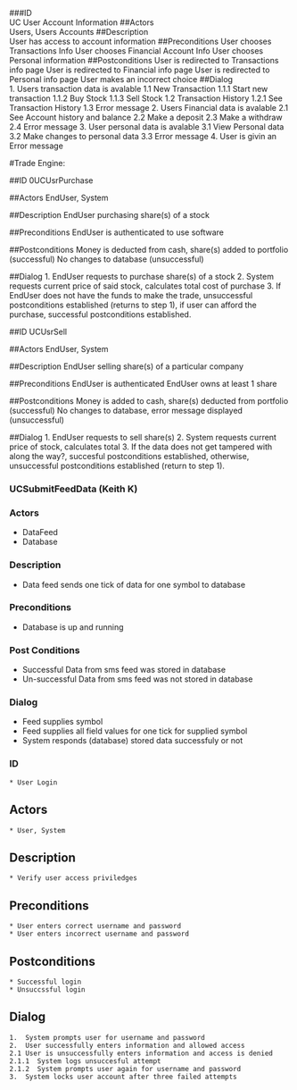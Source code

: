 ###ID	
	UC User Account Information
##Actors	
	Users, Users Accounts
##Description	
	User has access to account information
##Preconditions	
	User chooses Transactions Info
	User chooses Financial Account Info
	User chooses Personal information
##Postconditions	User is redirected to Transactions info page
	User is redirected to Financial info page
	User is redirected to Personal info page
	User makes an incorrect choice 
##Dialog	
	1. Users transaction data is avalable
	1.1 New Transaction
	1.1.1 Start new transaction
	1.1.2 Buy Stock
	1.1.3 Sell Stock
	1.2 Transaction History
	1.2.1 See Transaction History
	1.3 Error message
	2. Users Financial data is avalable
	2.1 See Account history and balance
	2.2 Make a deposit
	2.3 Make a withdraw
	2.4 Error message
	3. User personal data is avalable
	3.1 View Personal data
	3.2 Make changes to personal data
	3.3 Error message
	4. User is givin an Error message 


#Trade Engine: 

##ID 
	0UCUsrPurchase 

##Actors 
	EndUser, System 

##Description 
	EndUser purchasing share(s) of a stock 

##Preconditions 
	EndUser is authenticated to use software 
	
##Postconditions 
	Money is deducted from cash, share(s) added to portfolio (successful) 
	No changes to database (unsuccessful)

##Dialog
	1. EndUser requests to purchase share(s) of a stock 
	2. System requests current price of said stock, calculates total cost of purchase 
	3. If EndUser does not have the funds to make the trade, unsuccessful postconditions established (returns to step 1), if user can afford the purchase, successful postconditions established.  


##ID 
	UCUsrSell 

##Actors 
	EndUser, System 

##Description 
	EndUser selling share(s) of a particular company 

##Preconditions 
	EndUser is authenticated 
	EndUser owns at least 1 share 

##Postconditions 
	Money is added to cash, share(s) deducted from portfolio (successful) 
	No changes to database, error message displayed (unsuccessful) 

##Dialog 
	1. EndUser requests to sell share(s) 
	2. System requests current price of stock, calculates total 
	3. If the data does not get tampered with along the way?, succesful postconditions established, otherwise, unsuccessful postconditions established (return to step 1).

### UCSubmitFeedData (Keith K)

### Actors
* DataFeed 
* Database 

### Description
* Data feed sends one tick of data for one symbol to database

### Preconditions
* Database is up and running

### Post Conditions
* Successful Data from sms feed was stored in database 
* Un-successful Data from sms feed was not stored in database

### Dialog
* Feed supplies symbol
* Feed supplies all field values for one tick for supplied symbol
* System responds (database) stored data successfuly or not


### ID
	* User Login
## Actors
	* User, System
## Description
	* Verify user access priviledges
## Preconditions
	* User enters correct username and password
	* User enters incorrect username and password
## Postconditions
	* Successful login
	* Unsuccssful login
## Dialog
	1.  System prompts user for username and password
	2.  User successfully enters information and allowed access
	2.1 User is unsuccessfully enters information and access is denied
	2.1.1  System logs unsuccesful attempt
	2.1.2  System prompts user again for username and password
	3.  System locks user account after three failed attempts

